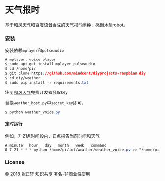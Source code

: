 # 天气报时

基于[和风天气](https://www.heweather.com/documents/api/s6/weather-now)和[百度语音合成](http://yuyin.baidu.com/docs/tts/196)的天气报时闹钟，感谢[木制robot](https://zhuanlan.zhihu.com/p/24983204)。

### 安装
安装依赖`mplayer`和`pulseaudio`

```css
# mplayer, voice player
$ sudo apt-get install mplayer pulseaudio
$ cd /home/pi/
$ git clone https://github.com/mindcont/diyprojects-raspbian diy
$ cd diy/weather
$ sudo pip install -r requirements.txt
```
注册[和风天气](https://console.heweather.com/register)免费开发者获取`key`

替换`weather_host.py`中`secret_key`即可。

```css
$ python weather_voice.py
```

#### 定时运行
例如，7-21点时间段内，正点报告当前时间和天气

```css
# minute   hour   day   month   week   command
0 7-21 * * * python /home/pi/iot/weather/weather_voice.py >> "/home/pi/iot/weather/log/weather_debug_$(date +"\%Y-\%m-\%d").log" 2>&1

```

### License
© 2018 张正轩 [知识共享 署名-非商业性使用](http://creativecommons.org/licenses/by-nc-sa/4.0/)
